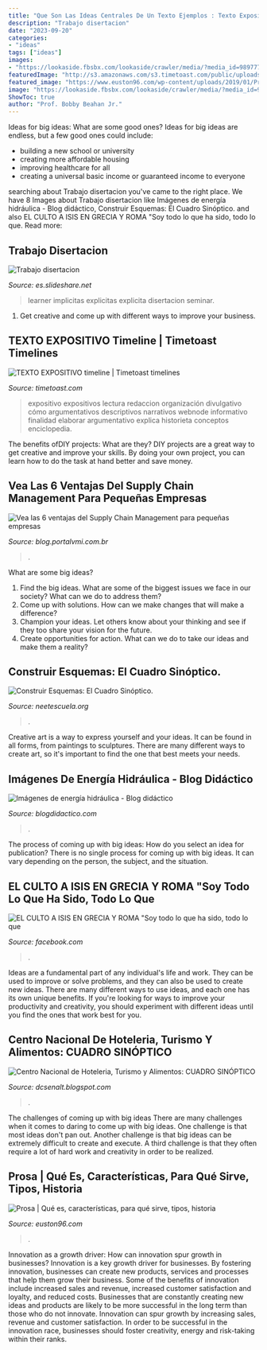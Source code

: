 ```yaml
---
title: "Que Son Las Ideas Centrales De Un Texto Ejemplos : Texto Expositivo Timeline"
description: "Trabajo disertacion"
date: "2023-09-20"
categories:
- "ideas"
tags: ["ideas"]
images:
- "https://lookaside.fbsbx.com/lookaside/crawler/media/?media_id=989777121091940"
featuredImage: "http://s3.amazonaws.com/s3.timetoast.com/public/uploads/photos/3683990/TEXTO_EXPOSITIVO3.png?1363292869"
featured_image: "https://www.euston96.com/wp-content/uploads/2019/01/Prosa.jpg"
image: "https://lookaside.fbsbx.com/lookaside/crawler/media/?media_id=989777121091940"
ShowToc: true
author: "Prof. Bobby Beahan Jr."
---
```



Ideas for big ideas: What are some good ones?
Ideas for big ideas are endless, but a few good ones could include: 
- building a new school or university 
- creating more affordable housing 
- improving healthcare for all 
- creating a universal basic income or guaranteed income to everyone

	

		
searching about Trabajo disertacion you've came to the right place. We have 8 Images about Trabajo disertacion like Imágenes de energía hidráulica - Blog didáctico, Construir Esquemas: El Cuadro Sinóptico. and also EL CULTO A ISIS EN GRECIA Y ROMA &quot;Soy todo lo que ha sido, todo lo que. Read more:
		
    
## Trabajo Disertacion

<img loading=lazy src="https://image.slidesharecdn.com/trabajodisertacion-140817115805-phpapp02/95/trabajo-disertacion-2-638.jpg?cb=1408276713" onerror="this.onerror=null;this.src='https://tse2.mm.bing.net/th?id=OIP.OF5Syl2lARTZOePReXutjAHaFj&amp;pid=15.1';" alt="Trabajo disertacion">

_Source: es.slideshare.net_

>learner implicitas explicitas explicita disertacion seminar. 

	

1. Get creative and come up with different ways to improve your business.

    
## TEXTO EXPOSITIVO Timeline | Timetoast Timelines

<img loading=lazy src="http://s3.amazonaws.com/s3.timetoast.com/public/uploads/photos/3683990/TEXTO_EXPOSITIVO3.png?1363292869" onerror="this.onerror=null;this.src='https://tse3.mm.bing.net/th?id=OIP.OnjmG8F5m6k-yElrL02jpgHaFf&amp;pid=15.1';" alt="TEXTO EXPOSITIVO timeline | Timetoast timelines">

_Source: timetoast.com_

>expositivo expositivos lectura redaccion organización divulgativo cómo argumentativos descriptivos narrativos webnode informativo finalidad elaborar argumentativo explica historieta conceptos enciclopedia. 

	

The benefits ofDIY projects: What are they?
DIY projects are a great way to get creative and improve your skills. By doing your own project, you can learn how to do the task at hand better and save money.

    
## Vea Las 6 Ventajas Del Supply Chain Management Para Pequeñas Empresas

<img loading=lazy src="https://blog.portalvmi.com.br/wp-content/uploads/2020/03/original-aec60fe30f0415e832ee0aafc366fab5-1110x508.jpeg" onerror="this.onerror=null;this.src='https://tse1.mm.bing.net/th?id=OIP.qPgXTWtbuZ3WB2X-ejEsdwHaDY&amp;pid=15.1';" alt="Vea las 6 ventajas del Supply Chain Management para pequeñas empresas">

_Source: blog.portalvmi.com.br_

>. 

	

What are some big ideas?
1. Find the big ideas. What are some of the biggest issues we face in our society? What can we do to address them?
2. Come up with solutions. How can we make changes that will make a difference?
3. Champion your ideas. Let others know about your thinking and see if they too share your vision for the future.
4. Create opportunities for action. What can we do to take our ideas and make them a reality?

    
## Construir Esquemas: El Cuadro Sinóptico.

<img loading=lazy src="https://neetescuela.org/wp-content/uploads/2011/11/Construir-esquemas-El-cuadro-sinóptico..jpg" onerror="this.onerror=null;this.src='https://tse2.mm.bing.net/th?id=OIP.l5G0bDYSw02lkR0mFi7UIAHaFj&amp;pid=15.1';" alt="Construir Esquemas: El Cuadro Sinóptico.">

_Source: neetescuela.org_

>. 

	

Creative art is a way to express yourself and your ideas. It can be found in all forms, from paintings to sculptures. There are many different ways to create art, so it's important to find the one that best meets your needs.

    
## Imágenes De Energía Hidráulica - Blog Didáctico

<img loading=lazy src="http://blogdidactico.com/wp-content/uploads/2019/05/imagenes-de-energia-hidraulica-1.jpg" onerror="this.onerror=null;this.src='https://tse3.mm.bing.net/th?id=OIP.Hi88QUglXSEdcOQi_0NIRwHaEl&amp;pid=15.1';" alt="Imágenes de energía hidráulica - Blog didáctico">

_Source: blogdidactico.com_

>. 

	

The process of coming up with big ideas: How do you select an idea for publication?
There is no single process for coming up with big ideas. It can vary depending on the person, the subject, and the situation.

    
## EL CULTO A ISIS EN GRECIA Y ROMA &quot;Soy Todo Lo Que Ha Sido, Todo Lo Que

<img loading=lazy src="https://lookaside.fbsbx.com/lookaside/crawler/media/?media_id=989777121091940" onerror="this.onerror=null;this.src='https://tse4.mm.bing.net/th?id=OIP.tsmhTEu9Mdty4zV4R5MyfgAAAA&amp;pid=15.1';" alt="EL CULTO A ISIS EN GRECIA Y ROMA &quot;Soy todo lo que ha sido, todo lo que">

_Source: facebook.com_

>. 

	

Ideas are a fundamental part of any individual's life and work. They can be used to improve or solve problems, and they can also be used to create new ideas. There are many different ways to use ideas, and each one has its own unique benefits. If you're looking for ways to improve your productivity and creativity, you should experiment with different ideas until you find the ones that work best for you.

    
## Centro Nacional De Hoteleria, Turismo Y Alimentos: CUADRO SINÓPTICO

<img loading=lazy src="http://2.bp.blogspot.com/_o5SDF21f9wI/TCluW7DzJ4I/AAAAAAAAAIM/8mmzwRrOr0Q/w1200-h630-p-k-no-nu/sinopsis.JPG" onerror="this.onerror=null;this.src='https://tse4.mm.bing.net/th?id=OIP.VcPmbSZn2fyx3IM3ZBUmIgHaDy&amp;pid=15.1';" alt="Centro Nacional de Hoteleria, Turismo y Alimentos: CUADRO SINÓPTICO">

_Source: dcsenalt.blogspot.com_

>. 

	

The challenges of coming up with big ideas
There are many challenges when it comes to daring to come up with big ideas. One challenge is that most ideas don't pan out. Another challenge is that big ideas can be extremely difficult to create and execute. A third challenge is that they often require a lot of hard work and creativity in order to be realized.

    
## Prosa | Qué Es, Características, Para Qué Sirve, Tipos, Historia

<img loading=lazy src="https://www.euston96.com/wp-content/uploads/2019/01/Prosa.jpg" onerror="this.onerror=null;this.src='https://tse3.mm.bing.net/th?id=OIP.bxh2dgg5xT72Tf_D02mQEQHaES&amp;pid=15.1';" alt="Prosa | Qué es, características, para qué sirve, tipos, historia">

_Source: euston96.com_

>. 

	

Innovation as a growth driver: How can innovation spur growth in businesses?
Innovation is a key growth driver for businesses. By fostering innovation, businesses can create new products, services and processes that help them grow their business. Some of the benefits of innovation include increased sales and revenue, increased customer satisfaction and loyalty, and reduced costs.
Businesses that are constantly creating new ideas and products are likely to be more successful in the long term than those who do not innovate. Innovation can spur growth by increasing sales, revenue and customer satisfaction. In order to be successful in the innovation race, businesses should foster creativity, energy and risk-taking within their ranks.

